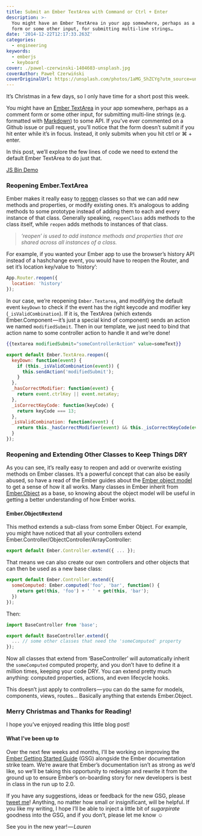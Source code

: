 ```yaml
---
title: Submit an Ember TextArea with Command or Ctrl + Enter
description: >-
  You might have an Ember TextArea in your app somewhere, perhaps as a comment
  form or some other input, for submitting multi-line strings…
date: '2014-12-22T12:17:33.263Z'
categories:
  - engineering
keywords:
  - emberjs
  - keyboard
cover: ./pawel-czerwinski-1404603-unsplash.jpg
coverAuthor: Paweł Czerwiński
coverOriginalUrl: https://unsplash.com/photos/1aMG_ShZCYg?utm_source=unsplash&utm_medium=referral&utm_content=creditCopyText
---
```


It’s Christmas in a few days, so I only have time for a short post this week.

You might have an [Ember TextArea](http://emberjs.com/api/classes/Ember.Handlebars.helpers.html#method_textarea) in your app somewhere, perhaps as a comment form or some other input, for submitting multi-line strings (e.g. formatted with [Markdown](https://help.github.com/articles/github-flavored-markdown/)) to some API. If you’ve ever commented on a Github issue or pull request, you’ll notice that the form doesn’t submit if you hit enter while it’s in focus. Instead, it only submits when you hit ctrl or ⌘ + enter.

In this post, we’ll explore the few lines of code we need to extend the default Ember TextArea to do just that.

[JS Bin Demo](http://jsbin.com/susipe/9/embed?html,js,output)

### Reopening Ember.TextArea

Ember makes it really easy to [reopen](http://emberjs.com/guides/object-model/reopening-classes-and-instances/) classes so that we can add new methods and properties, or modify existing ones. It’s analogous to adding methods to some prototype instead of adding them to each and every instance of that class. Generally speaking, `reopenClass` adds methods to the class itself, while `reopen` adds methods to instances of that class.

> _‘reopen’ is used to add instance methods and properties that are shared across all instances of a class._

For example, if you wanted your Ember app to use the browser’s history API instead of a hashchange event, you would have to reopen the Router, and set it’s location key/value to ‘history’:

```js
App.Router.reopen({
  location: 'history'
});
```

In our case, we’re reopening `Ember.Textarea`, and modifying the default event `keyDown` to check if the event has the right keycode and modifier key (`_isValidCombination`). If it is, the TextArea (which extends Ember.Component — it’s just a special kind of component) sends an action we named `modifiedSubmit`. Then in our template, we just need to bind that action name to some controller action to handle it and we’re done!

```handlebars
{{textarea modifiedSubmit="someControllerAction" value=someText}}
```

```js
export default Ember.TextArea.reopen({
  keyDown: function(event) {
    if (this._isValidCombination(event)) {
      this.sendAction('modifiedSubmit');
    }
  },
  _hasCorrectModifier: function(event) {
    return event.ctrlKey || event.metaKey;
  },
  _isCorrectKeyCode: function(keyCode) {
    return keyCode === 13;
  },
  _isValidCombination: function(event) {
    return this._hasCorrectModifier(event) && this._isCorrectKeyCode(event.keyCode);
  }
});
```

### Reopening and Extending Other Classes to Keep Things DRY

As you can see, it’s really easy to reopen and add or overwrite existing methods on Ember classes. It’s a powerful concept that can also be easily abused, so have a read of the Ember guides about the [Ember object model](http://emberjs.com/guides/object-model/classes-and-instances/) to get a sense of how it all works. Many classes in Ember inherit from [Ember.Object](http://emberjs.com/api/classes/Ember.Object.html) as a base, so knowing about the object model will be useful in getting a better understanding of how Ember works.

#### Ember.Object#extend

This method extends a sub-class from some Ember Object. For example, you might have noticed that all your controllers extend Ember.Controller/ObjectController/ArrayController:

```js
export default Ember.Controller.extend({ ... });
```

That means we can also create our own controllers and other objects that can then be used as a new base class:

```js:title=base.js
export default Ember.Controller.extend({
  someComputed: Ember.computed('foo', 'bar', function() {
    return get(this, 'foo') + ' ' + get(this, 'bar');
  })
});
```

Then:

```js:title=other.js
import BaseController from 'base';

export default BaseController.extend({
  ... // some other classes that need the 'someComputed' property
});
```

Now all classes that extend from ‘BaseController’ will automatically inherit the `someComputed` computed property, and you don’t have to define it a million times, keeping your code DRY. You can extend pretty much anything: computed properties, actions, and even lifecycle hooks.

This doesn’t just apply to controllers — you can do the same for models, components, views, routes… Basically anything that extends Ember.Object.

### Merry Christmas and Thanks for Reading!

I hope you’ve enjoyed reading this little blog post!

#### What I’ve been up to

Over the next few weeks and months, I’ll be working on improving the [Ember Getting Started Guide](http://emberjs.com/guides/getting-started/) (GSG) alongside the Ember documentation strike team. We’re aware that Ember’s documentation isn’t as strong as we’d like, so we’ll be taking this opportunity to redesign and rewrite it from the ground up to ensure Ember’s on-boarding story for new developers is best in class in the run up to 2.0.

If you have any suggestions, ideas or feedback for the new GSG, please [tweet me](https://twitter.com/sugarpirate_)! Anything, no matter how small or insignificant, will be helpful. If you like my writing, I hope I’ll be able to inject a little bit of _sugarpirate_ goodness into the GSG, and if you don’t, please let me know ☺

See you in the new year! — _Lauren_